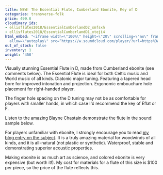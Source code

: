 ```yaml
---
title: NEW! The Essential Flute, Cumberland Ebonite, Key of D
categories: transverse-folk
price: 499.0
cloudinary_ids:
- ellisflutes2018/EssentialCumberlandD2_smfsxh
- ellisflutes2018/EssentialCumberlandD1_xteji4
html_embed: "<iframe width=\"100%\" height=\"20\" scrolling=\"no\" frameborder=\"no\"
  allow=\"autoplay\" src=“https://w.soundcloud.com/player/?url=https%3A//api.soundcloud.com/tracks/486027465&color=%23ff5500&inverse=false&auto_play=false&show_user=true”></iframe>\r\n"
out_of_stock: false
inventory: 1
weight: '450'
---
```


Visually stunning Essential Flute in D, made from Cumberland ebonite (see comments below).  The Essential Flute is ideal for both Celtic music and World music of all kinds. Diatonic major tuning. Featuring a tapered head bore for improved intonation and projection. Ergonomic embouchure hole placement for right-handed player.

The finger hole spacing on the D tuning may not be as comfortable for players with smaller hands, in which case I'd recommend the key of Eflat or F.

Listen to the amazing Blayne Chastain demonstrate the flute in the sound sample below.

For players unfamiliar with ebonite, I strongly encourage you to read [my blog entry on the subject](http://ellisflutes.com/blog/what-is-ebonite).  It is a truly amazing material for woodwinds of all kinds, and it is all-natural (not plastic or synthetic).  Waterproof, stable and demonstrating superior acoustic properties.

Making ebonite is as much art as science, and colored ebonite is very expensive (but worth it!).  My cost for materials for a flute of this size is $100 per piece, so the price of the flute reflects this.